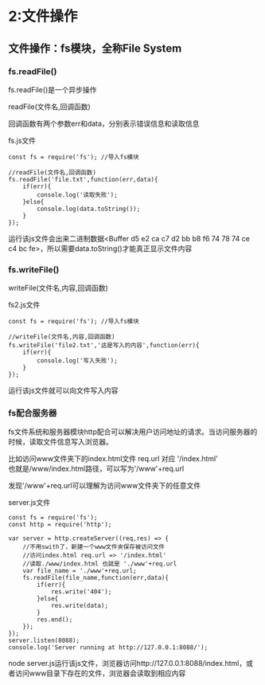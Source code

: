 # 2:文件操作

## 文件操作：fs模块，全称File System 

### fs.readFile()

fs.readFile()是一个异步操作  

readFile(文件名,回调函数)  

  回调函数有两个参数err和data，分别表示错误信息和读取信息  

fs.js文件

```
const fs = require('fs'); //导入fs模块

//readFile(文件名,回调函数)
fs.readFile('file.txt',function(err,data){
	if(err){
		console.log('读取失败');
	}else{
		console.log(data.toString());
	}
});
```

运行该js文件会出来二进制数据<Buffer d5 e2 ca c7 d2 bb b8 f6 74 78 74 ce c4 bc fe>，所以需要data.toString()才能真正显示文件内容

### fs.writeFile()

writeFile(文件名,内容,回调函数)  

fs2.js文件

```
const fs = require('fs'); //导入fs模块

//writeFile(文件名,内容,回调函数)
fs.writeFile('file2.txt','这是写入的内容',function(err){
	if(err){
		console.log('写入失败');
	}
});
```  
运行该js文件就可以向文件写入内容

### fs配合服务器

fs文件系统和服务器模块http配合可以解决用户访问地址的请求。当访问服务器的时候，读取文件信息写入浏览器。  

比如访问www文件夹下的index.html文件  req.url 对应 '/index.html'  
也就是/www/index.html路径，可以写为'/www'+req.url  

发现'/www'+req.url可以理解为访问www文件夹下的任意文件  

server.js文件
```
const fs = require('fs');
const http = require('http');

var server = http.createServer((req,res) => {
	//不用swith了，新建一个www文件夹保存被访问文件
	//访问index.html req.url => '/index.html'
	//读取./www/index.html 也就是 './www'+req.url
	var file_name = './www'+req.url;
	fs.readFile(file_name,function(err,data){
		if(err){
			res.write('404');
		}else{
			res.write(data);
		}
		res.end();
	});
});
server.listen(8088);
console.log('Server running at http://127.0.0.1:8088/');
```  
node server.js运行该js文件，浏览器访问http://127.0.0.1:8088/index.html，或者访问www目录下存在的文件，浏览器会读取到相应内容